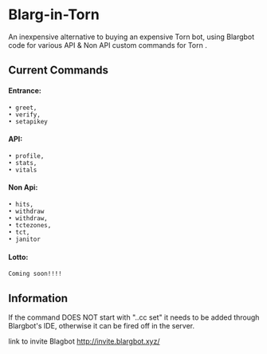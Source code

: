 # Blarg-in-Torn
An inexpensive alternative to buying an expensive Torn bot, using Blargbot code for various API & Non API custom commands for Torn .

## Current Commands


#### Entrance:
```
• greet,
• verify,
• setapikey
```


#### API:
```
• profile, 
• stats, 
• vitals
```


#### Non Api:
```
• hits,
• withdraw
• withdraw,
• tctezones,
• tct,
• janitor
```


#### Lotto: 
```
Coming soon!!!!
```

## Information
If the command DOES NOT start with "..cc set" it needs to be added through Blargbot's IDE, otherwise it can be fired off in the server. 

link to invite Blagbot
http://invite.blargbot.xyz/
